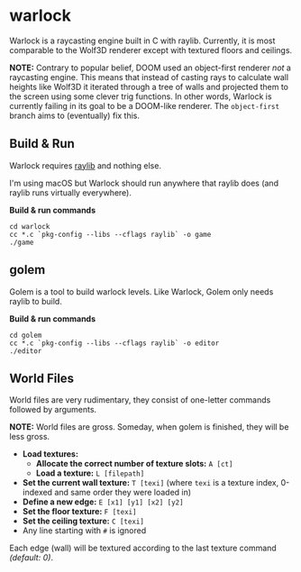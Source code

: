 # warlock

Warlock is a raycasting engine built in C with raylib. Currently, it is most comparable to the Wolf3D renderer except with textured floors and ceilings.

**NOTE:** Contrary to popular belief, DOOM used an object-first renderer *not* a raycasting engine.
This means that instead of casting rays to calculate wall heights like Wolf3D it iterated through a tree of walls and projected them to the screen
using some clever trig functions. In other words, Warlock is currently failing in its goal to be a DOOM-like renderer.
The `object-first` branch aims to (eventually) fix this.

## Build & Run

Warlock requires [raylib](https://www.raylib.com/index.html) and nothing else.

I'm using macOS but Warlock should run anywhere that raylib does (and raylib runs virtually everywhere).

**Build & run commands**

```
cd warlock
cc *.c `pkg-config --libs --cflags raylib` -o game
./game
```

## golem

Golem is a tool to build warlock levels. Like Warlock, Golem only needs raylib to build.

**Build & run commands**
```
cd golem
cc *.c `pkg-config --libs --cflags raylib` -o editor
./editor
```

## World Files

World files are very rudimentary, they consist of one-letter commands
followed by arguments.

**NOTE:** World files are gross. Someday, when golem is finished, they will be less gross.

- **Load textures:**
  - **Allocate the correct number of texture slots:** `A [ct]`
  - **Load a texture:** `L [filepath]`
- **Set the current wall texture:** `T [texi]` (where `texi` is a texture index, 0-indexed and same order they were loaded in)
- **Define a new edge:** `E [x1] [y1] [x2] [y2]`
- **Set the floor texture:** `F [texi]`
- **Set the ceiling texture:** `C [texi]`
- Any line starting with `#` is ignored

Each edge (wall) will be textured according to the last texture command *(default: 0)*.
